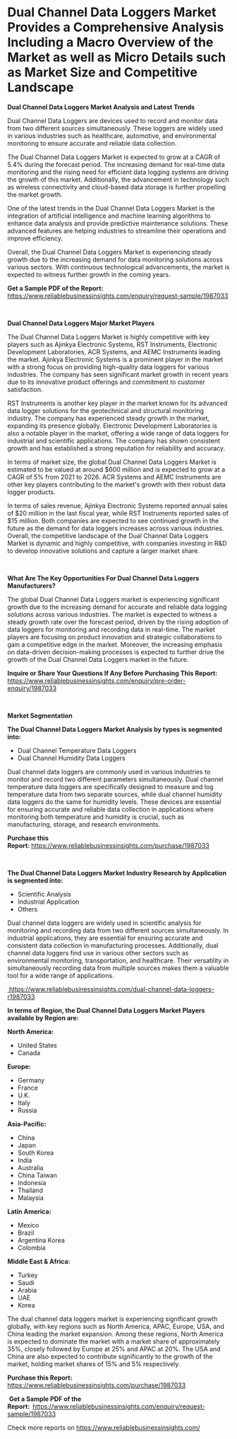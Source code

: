 <p><h1>Dual Channel Data Loggers Market Provides a Comprehensive Analysis Including a Macro Overview of the Market as well as Micro Details such as Market Size and Competitive Landscape</h1></p><p><strong>Dual Channel Data Loggers Market Analysis and Latest Trends</strong></p>
<p><p>Dual Channel Data Loggers are devices used to record and monitor data from two different sources simultaneously. These loggers are widely used in various industries such as healthcare, automotive, and environmental monitoring to ensure accurate and reliable data collection.</p><p>The Dual Channel Data Loggers Market is expected to grow at a CAGR of 5.4% during the forecast period. The increasing demand for real-time data monitoring and the rising need for efficient data logging systems are driving the growth of this market. Additionally, the advancement in technology such as wireless connectivity and cloud-based data storage is further propelling the market growth.</p><p>One of the latest trends in the Dual Channel Data Loggers Market is the integration of artificial intelligence and machine learning algorithms to enhance data analysis and provide predictive maintenance solutions. These advanced features are helping industries to streamline their operations and improve efficiency.</p><p>Overall, the Dual Channel Data Loggers Market is experiencing steady growth due to the increasing demand for data monitoring solutions across various sectors. With continuous technological advancements, the market is expected to witness further growth in the coming years.</p></p>
<p><strong>Get a Sample PDF of the Report:&nbsp;</strong> <a href="https://www.reliablebusinessinsights.com/enquiry/request-sample/1987033">https://www.reliablebusinessinsights.com/enquiry/request-sample/1987033</a></p>
<p>&nbsp;</p>
<p><strong>Dual Channel Data Loggers Major Market Players</strong></p>
<p><p>The Dual Channel Data Loggers Market is highly competitive with key players such as Ajinkya Electronic Systems, RST Instruments, Electronic Development Laboratories, ACR Systems, and AEMC Instruments leading the market. Ajinkya Electronic Systems is a prominent player in the market with a strong focus on providing high-quality data loggers for various industries. The company has seen significant market growth in recent years due to its innovative product offerings and commitment to customer satisfaction.</p><p>RST Instruments is another key player in the market known for its advanced data logger solutions for the geotechnical and structural monitoring industry. The company has experienced steady growth in the market, expanding its presence globally. Electronic Development Laboratories is also a notable player in the market, offering a wide range of data loggers for industrial and scientific applications. The company has shown consistent growth and has established a strong reputation for reliability and accuracy.</p><p>In terms of market size, the global Dual Channel Data Loggers Market is estimated to be valued at around $600 million and is expected to grow at a CAGR of 5% from 2021 to 2026. ACR Systems and AEMC Instruments are other key players contributing to the market's growth with their robust data logger products.</p><p>In terms of sales revenue, Ajinkya Electronic Systems reported annual sales of $20 million in the last fiscal year, while RST Instruments reported sales of $15 million. Both companies are expected to see continued growth in the future as the demand for data loggers increases across various industries. Overall, the competitive landscape of the Dual Channel Data Loggers Market is dynamic and highly competitive, with companies investing in R&D to develop innovative solutions and capture a larger market share.</p></p>
<p>&nbsp;</p>
<p><strong>What Are The Key Opportunities For Dual Channel Data Loggers Manufacturers?</strong></p>
<p><p>The global Dual Channel Data Loggers market is experiencing significant growth due to the increasing demand for accurate and reliable data logging solutions across various industries. The market is expected to witness a steady growth rate over the forecast period, driven by the rising adoption of data loggers for monitoring and recording data in real-time. The market players are focusing on product innovation and strategic collaborations to gain a competitive edge in the market. Moreover, the increasing emphasis on data-driven decision-making processes is expected to further drive the growth of the Dual Channel Data Loggers market in the future.</p></p>
<p><strong>Inquire or Share Your Questions If Any Before Purchasing This Report:</strong> <a href="https://www.reliablebusinessinsights.com/enquiry/pre-order-enquiry/1987033">https://www.reliablebusinessinsights.com/enquiry/pre-order-enquiry/1987033</a></p>
<p>&nbsp;</p>
<p><strong>Market Segmentation</strong></p>
<p><strong>The Dual Channel Data Loggers Market Analysis by types is segmented into:</strong></p>
<p><ul><li>Dual Channel Temperature Data Loggers</li><li>Dual Channel Humidity Data Loggers</li></ul></p>
<p><p>Dual channel data loggers are commonly used in various industries to monitor and record two different parameters simultaneously. Dual channel temperature data loggers are specifically designed to measure and log temperature data from two separate sources, while dual channel humidity data loggers do the same for humidity levels. These devices are essential for ensuring accurate and reliable data collection in applications where monitoring both temperature and humidity is crucial, such as manufacturing, storage, and research environments.</p></p>
<p><strong>Purchase this Report:&nbsp;</strong><a href="https://www.reliablebusinessinsights.com/purchase/1987033">https://www.reliablebusinessinsights.com/purchase/1987033</a></p>
<p>&nbsp;</p>
<p><strong>The Dual Channel Data Loggers Market Industry Research by Application is segmented into:</strong></p>
<p><ul><li>Scientific Analysis</li><li>Industrial Application</li><li>Others</li></ul></p>
<p><p>Dual channel data loggers are widely used in scientific analysis for monitoring and recording data from two different sources simultaneously. In industrial applications, they are essential for ensuring accurate and consistent data collection in manufacturing processes. Additionally, dual channel data loggers find use in various other sectors such as environmental monitoring, transportation, and healthcare. Their versatility in simultaneously recording data from multiple sources makes them a valuable tool for a wide range of applications.</p></p>
<p><a href="https://www.reliablebusinessinsights.com/dual-channel-data-loggers-r1987033">&nbsp;https://www.reliablebusinessinsights.com/dual-channel-data-loggers-r1987033</a></p>
<p><strong>In terms of Region, the Dual Channel Data Loggers Market Players available by Region are:</strong></p>
<p>
    <p> <strong> North America: </strong>
        <ul>
            <li>United States</li>
            <li>Canada</li>
        </ul>
        </p> 
    <p> <strong> Europe: </strong>
        <ul>
            <li>Germany</li>
            <li>France</li>
            <li>U.K.</li>
            <li>Italy</li>
            <li>Russia</li>
        </ul>
        </p> 
    <p> <strong> Asia-Pacific: </strong>
        <ul>
            <li>China</li>
            <li>Japan</li>
            <li>South Korea</li>
            <li>India</li>
            <li>Australia</li>
            <li>China Taiwan</li>
            <li>Indonesia</li>
            <li>Thailand</li>
            <li>Malaysia</li>
        </ul>
        </p> 
    <p> <strong> Latin America: </strong>
        <ul>
            <li>Mexico</li>
            <li>Brazil</li>
            <li>Argentina Korea</li>
            <li>Colombia</li>
        </ul>
        </p> 
    <p> <strong> Middle East & Africa: </strong>
        <ul>
            <li>Turkey</li>
            <li>Saudi</li>
            <li>Arabia</li>
            <li>UAE</li>
            <li>Korea</li>
        </ul>
    </p>
    </p>
<p><p>The dual channel data loggers market is experiencing significant growth globally, with key regions such as North America, APAC, Europe, USA, and China leading the market expansion. Among these regions, North America is expected to dominate the market with a market share of approximately 35%, closely followed by Europe at 25% and APAC at 20%. The USA and China are also expected to contribute significantly to the growth of the market, holding market shares of 15% and 5% respectively.</p></p>
<p><strong>Purchase this Report: </strong><a href="https://www.reliablebusinessinsights.com/purchase/1987033">https://www.reliablebusinessinsights.com/purchase/1987033</a></p>
<p>&nbsp;<strong>Get a Sample PDF of the Report:&nbsp;&nbsp;</strong><a href="https://www.reliablebusinessinsights.com/enquiry/request-sample/1987033">https://www.reliablebusinessinsights.com/enquiry/request-sample/1987033</a></p>
<p><strong></strong></p>
<p>Check more reports on <a href="https://www.reliablebusinessinsights.com/">https://www.reliablebusinessinsights.com/</a></p>